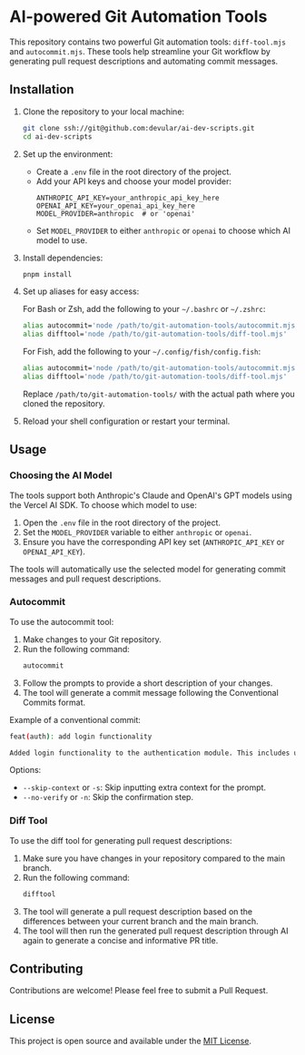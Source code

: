 # AI-powered Git Automation Tools

This repository contains two powerful Git automation tools: `diff-tool.mjs` and `autocommit.mjs`. These tools help streamline your Git workflow by generating pull request descriptions and automating commit messages.

## Installation

1. Clone the repository to your local machine:

   ```sh
   git clone ssh://git@github.com:devular/ai-dev-scripts.git
   cd ai-dev-scripts
   ```

2. Set up the environment:

   - Create a `.env` file in the root directory of the project.
   - Add your API keys and choose your model provider:
     ```
     ANTHROPIC_API_KEY=your_anthropic_api_key_here
     OPENAI_API_KEY=your_openai_api_key_here
     MODEL_PROVIDER=anthropic  # or 'openai'
     ```
   - Set `MODEL_PROVIDER` to either `anthropic` or `openai` to choose which AI model to use.

3. Install dependencies:

   ```sh
   pnpm install
   ```

4. Set up aliases for easy access:

   For Bash or Zsh, add the following to your `~/.bashrc` or `~/.zshrc`:

   ```sh
   alias autocommit='node /path/to/git-automation-tools/autocommit.mjs'
   alias difftool='node /path/to/git-automation-tools/diff-tool.mjs'
   ```

   For Fish, add the following to your `~/.config/fish/config.fish`:

   ```sh
   alias autocommit='node /path/to/git-automation-tools/autocommit.mjs'
   alias difftool='node /path/to/git-automation-tools/diff-tool.mjs'
   ```

   Replace `/path/to/git-automation-tools/` with the actual path where you cloned the repository.

5. Reload your shell configuration or restart your terminal.

## Usage

### Choosing the AI Model

The tools support both Anthropic's Claude and OpenAI's GPT models using the Vercel AI SDK. To choose which model to use:

1. Open the `.env` file in the root directory of the project.
2. Set the `MODEL_PROVIDER` variable to either `anthropic` or `openai`.
3. Ensure you have the corresponding API key set (`ANTHROPIC_API_KEY` or `OPENAI_API_KEY`).

The tools will automatically use the selected model for generating commit messages and pull request descriptions.

### Autocommit

To use the autocommit tool:

1. Make changes to your Git repository.
2. Run the following command:
   ```sh
   autocommit
   ```
3. Follow the prompts to provide a short description of your changes.
4. The tool will generate a commit message following the Conventional Commits format.

Example of a conventional commit:

```sh
feat(auth): add login functionality

Added login functionality to the authentication module. This includes user session management and validation.
```

Options:

- `--skip-context` or `-s`: Skip inputting extra context for the prompt.
- `--no-verify` or `-n`: Skip the confirmation step.

### Diff Tool

To use the diff tool for generating pull request descriptions:

1. Make sure you have changes in your repository compared to the main branch.
2. Run the following command:
   ```sh
   difftool
   ```
3. The tool will generate a pull request description based on the differences between your current branch and the main branch.
4. The tool will then run the generated pull request description through AI again to generate a concise and informative PR title.

## Contributing

Contributions are welcome! Please feel free to submit a Pull Request.

## License

This project is open source and available under the [MIT License](LICENSE).

